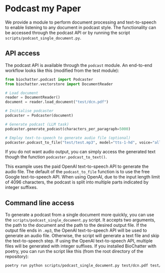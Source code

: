 # Podcast my Paper

We provide a module to perform document processing and text-to-speech to enable
listening to any document in podcast style.  The functionality can be accessed
through the podcast API or by running the script
`scripts/podcast_single_document.py`.

## API access

The podcast API is available through the `podcast` module.
An end-to-end workflow looks like this (modified from the test module):

```python
from biochatter.podcast import Podcaster
from biochatter.vectorstore import DocumentReader

# Load document
reader = DocumentReader()
document = reader.load_document("test/dcn.pdf")

# Initialise podcaster
podcaster = Podcaster(document)

# Generate podcast (LLM task)
podcaster.generate_podcast(characters_per_paragraph=5000)

# Employ text-to-speech to generate audio file (optional)
podcaster.podcast_to_file("test/test.mp3", model="tts-1-hd", voice="alloy")
```

If you do not want audio output, you can simply access the generated text though
the function `podcaster.podcast_to_text()`.

This example uses the paid OpenAI text-to-speech API to generate the audio file.
The default of the `podcast_to_file` function is to use the free Google
text-to-speech API.  When using OpenAI, due to the input length limit of 4096
characters, the podcast is split into multiple parts indicated by integer
suffixes.

## Command line access

To generate a podcast from a single document more quickly, you can use the
`scripts/podcast_single_document.py` script.  It accepts two arguments, the path
to the document and the path to the desired output file.  If the output file
ends in `.mp3`, the OpenAI text-to-speech API will be used to generate an audio
file.  Otherwise, the script will generate a text file and skip the
text-to-speech step.  If using the OpenAI text-to-speech API, multiple files
will be generated with integer suffixes.  If you installed BioChatter with
poetry, you can run the script like this (from the root directory of the
repository):

```bash
poetry run python scripts/podcast_single_document.py test/dcn.pdf test/test.mp3
```
